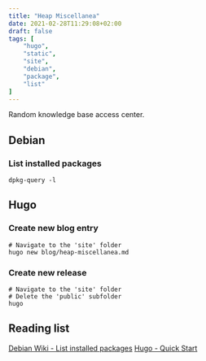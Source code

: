 ```yaml
---
title: "Heap Miscellanea"
date: 2021-02-28T11:29:08+02:00
draft: false
tags: [
    "hugo",
    "static",
    "site",
    "debian",
    "package",
    "list"
]
---
```


Random knowledge base access center.
<!--more-->

## Debian

### List installed packages

```mason
dpkg-query -l
```

## Hugo

### Create new blog entry

```mason
# Navigate to the 'site' folder
hugo new blog/heap-miscellanea.md
```

### Create new release
```mason
# Navigate to the 'site' folder
# Delete the 'public' subfolder
hugo
```

## Reading list

[Debian Wiki - List installed packages](https://wiki.debian.org/AptCLI#List_installed_packages)
[Hugo - Quick Start](https://gohugo.io/getting-started/quick-start/)

